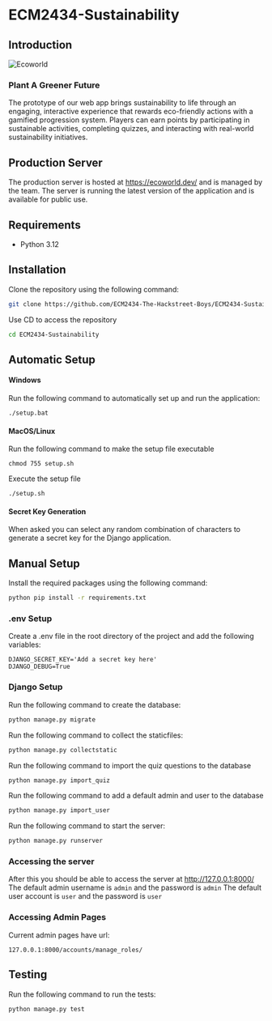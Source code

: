 # ECM2434-Sustainability

## Introduction
![Ecoworld](https://ecoworld.dev/static/resources/Logo.webp)
### Plant A Greener Future

The prototype of our web app brings sustainability to life through an engaging, interactive experience that rewards eco-friendly actions with a gamified progression system. Players can earn points by participating in sustainable activities, completing quizzes, and interacting with real-world sustainability initiatives.


## Production Server
The production server is hosted at https://ecoworld.dev/ and is managed by the team. The server is running the latest version of the application and is available for public use.

## Requirements
- Python 3.12

## Installation
Clone the repository using the following command:
```bash
git clone https://github.com/ECM2434-The-Hackstreet-Boys/ECM2434-Sustainability.git
```
Use CD to access the repository
```bash
cd ECM2434-Sustainability
```


## Automatic Setup
#### Windows
Run the following command to automatically set up and run the application:
```Console
./setup.bat
```

#### MacOS/Linux
Run the following command to make the setup file executable
```Console
chmod 755 setup.sh
```
Execute the setup file
```Console
./setup.sh
```

#### Secret Key Generation
When asked you can select any random combination of characters to generate a secret key for the Django application.

## Manual Setup

Install the required packages using the following command:
```bash
python pip install -r requirements.txt
```


### .env Setup
Create a .env file in the root directory of the project and add the following variables:
```dotenv
DJANGO_SECRET_KEY='Add a secret key here'
DJANGO_DEBUG=True
```
### Django Setup
Run the following command to create the database:
```bash
python manage.py migrate
```
Run the following command to collect the staticfiles:
```bash
python manage.py collectstatic
```
Run the following command to import the quiz questions to the database
```bash
python manage.py import_quiz
```
Run the following command to add a default admin and user to the database
```bash
python manage.py import_user
```
Run the following command to start the server:
```bash
python manage.py runserver
```

### Accessing the server
After this you should be able to access the server at http://127.0.0.1:8000/
The default admin username is `admin` and the password is `admin`
The default user account is `user` and the password is `user`

### Accessing Admin Pages
Current admin pages have url:
```djangourlpath
127.0.0.1:8000/accounts/manage_roles/
```


## Testing
Run the following command to run the tests:
```bash 
python manage.py test
```

